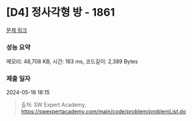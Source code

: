 # [D4] 정사각형 방 - 1861 

[문제 링크](https://swexpertacademy.com/main/code/problem/problemDetail.do?contestProbId=AV5LtJYKDzsDFAXc) 

### 성능 요약

메모리: 48,708 KB, 시간: 163 ms, 코드길이: 2,389 Bytes

### 제출 일자

2024-05-18 18:15



> 출처: SW Expert Academy, https://swexpertacademy.com/main/code/problem/problemList.do